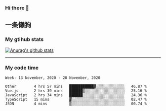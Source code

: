 ### Hi there 👋

## 一条懒狗
<!--
**kiss-me-quickly/kiss-me-quickly** is a ✨ _special_ ✨ repository because its `README.md` (this file) appears on your GitHub profile.

Here are some ideas to get you started:

- 🔭 I’m currently working on ...
- 🌱 I’m currently learning ...
- 👯 I’m looking to collaborate on ...
- 🤔 I’m looking for help with ...
- 💬 Ask me about ...
- 📫 How to reach me: ...
- 😄 Pronouns: ...
- ⚡ Fun fact: ...
-->


### My gtihub stats

[![Anurag's github stats](https://github-readme-stats.vercel.app/api?username=kiss-me-quickly)](https://github.com/anuraghazra/github-readme-stats)

***

### My code time

<!--START_SECTION:waka-->
```text
Week: 13 November, 2020 - 20 November, 2020

Other        4 hrs 57 mins   ███████████▓░░░░░░░░░░░░░   46.87 % 
Vue.js       2 hrs 39 mins   ██████▒░░░░░░░░░░░░░░░░░░   25.16 % 
JavaScript   2 hrs 34 mins   ██████░░░░░░░░░░░░░░░░░░░   24.36 % 
TypeScript   15 mins         ▓░░░░░░░░░░░░░░░░░░░░░░░░   02.47 % 
JSON         4 mins          ▒░░░░░░░░░░░░░░░░░░░░░░░░   00.74 % 
```
<!--END_SECTION:waka-->
